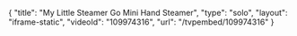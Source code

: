 {
    "title": "My Little Steamer Go Mini Hand Steamer",
    "type": "solo",
    "layout": "iframe-static",
    "videoId": "109974316",
    "url": "\/tvpembed\/109974316"
}